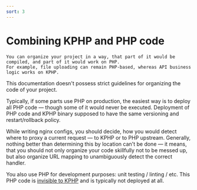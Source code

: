 ```yaml
---
sort: 3
---
```


# Combining KPHP and PHP code

```tip
You can organize your project in a way, that part of it would be compiled, and part of it would work on PHP.  
For example, file uploading can remain PHP-based, whereas API business logic works on KPHP.
```

This documentation doesn't possess strict guidelines for organizing the code of your project.

Typically, if some parts use PHP on production, the easiest way is to deploy all PHP code — though some of it would never be executed. Deployment of PHP code and KPHP binary supposed to have the same versioning and restart/rollback policy.

While writing nginx configs, you should decide, how you would detect where to proxy a current request — to KPHP or to PHP upstream. Generally, nothing better than determining this by location can't be done — it means, that you should not only organize your code skillfully not to be messed up, but also organize URL mapping to unambiguously detect the correct handler.

You also use PHP for development purposes: unit testing / linting / etc. This PHP code is [invisible to KPHP](../../kphp-language/howto-by-kphp/phpunit-mocks.md) and is typically not deployed at all. 
